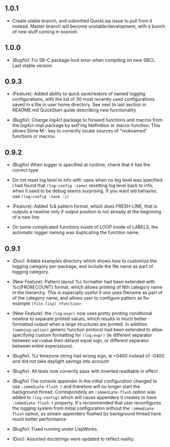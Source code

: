 ## 1.0.1
 * Create stable branch, and submitted QuickLisp issue to pull from it
   instead. Master branch will become unstable/development, with a
   bunch of new stuff coming in soonish.

## 1.0.0
 * (Bugfix): Fix SB-C package lock error when compiling on new SBCL. Last stable version

## 0.9.3

* (Feature): Added ability to quick save/restore of named logging
  configurations, with the list of 30 most recently used
  configurations saved in a file in user home directory. See next to
  last section in README.md QuickStart quide describing new
  functionality

* (Bugfix): Change log4cl package to forward functions and macros from the
  log4cl-impl package by setf'ing fdefinition or macro-function. This allows
  Slime M-. key to correctly locate sources of "nicknamed" functions or macros.

## 0.9.2
* (Bugfix) When logger is specified at runtime, check that it has the correct type

* Do not reset log level to info with :sane when no log level was
  specified. I had found that `(log:config :sane)` resetting log level
  back to info, when it used to be debug seems surprising. If you want
  old behavior, use `(log:config :sane :i)`

* (Feature): Added %& pattern format, which does FRESH-LINE, that is
  outputs a newline only if output position is not already at the
  beginning of a new line

* On some complicated functions inside of LOOP inside of LABELS, the
  automatic logger naming was duplicating the function name.

## 0.9.1

* (Doc): Added examples directory which shows how to customize the
  logging category per-package, and include the file name as part of
  logging category.

* (New Feature): Pattern layout %c formatter had been extended with
  %c{FROM,COUNT} format, which allows printing of Nth category name in
  the hierarchy. This is especially useful if one uses filename as
  part of of the category name, and allows user to configure pattern
  as for example `(file.lisp) <function>`

* (New Feature): the `(log:expr)` now uses pretty printing conditional
  newline to separate printed values, which results in much better
  formatted output when a large structures are printed. In addition
  `(nameing-option)` generic function protocol had been extended to
  allow specifying custom formatting for `(log:expr)` (ie different
  separator between var=value then default equal sign, or different
  separator between entire experssions).

* (Bugfix): %z timezone string had wrong sign, ie +0400 instead of -0400
  and did not take daylight savings into account

* (Bugfix): All tests now correctly pass with inverted readtable in
  effect

* (Bugfix) The console appender in the initial configuration changed
  to use `:immediate-flush t` and therefore will no longer start the
  background thread. Correspondinly an `:immediate-flush` option was
  added to `(log:config)` which will cause appenders it creates to
  have `:immediate-flush t` property. It's recommended that user
  reconfigures the logging system from initial configuration without
  the `:immediate-flush` option, as stream appenders flushed by
  background thread have much better performance

* (Bugfix): Fixed running under LispWorks.

* (Doc): Assorted docstrings were updated to reflect reality.
